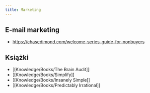 ```yaml
---
title: Marketing
---
```


## E-mail marketing
- https://chasedimond.com/welcome-series-guide-for-nonbuyers

## Książki
- [[Knowledge/Books/The Brain Audit]]
- [[Knowledge/Books/Simplify]]
- [[Knowledge/Books/Insanely Simple]]
- [[Knowledge/Books/Predictably Irrational]]
